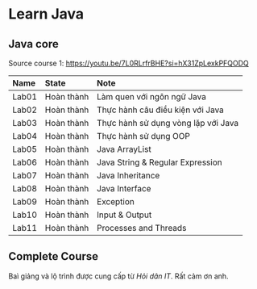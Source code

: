 # Learn Java

## Java core
Source course 1: https://youtu.be/7L0RLrfrBHE?si=hX31ZpLexkPFQODQ

| Name | State | Note |
| :--- | :--- | :--- |
| Lab01 | Hoàn thành      | Làm quen với ngôn ngữ Java          |
| Lab02 | Hoàn thành      | Thực hành câu điều kiện với Java    |
| Lab03 | Hoàn thành      | Thực hành sử dụng vòng lặp với Java |
| Lab04 | Hoàn thành      | Thực hành sử dụng OOP               |
| Lab05 | Hoàn thành      | Java ArrayList                      |
| Lab06 | Hoàn thành      | Java String & Regular Expression    |
| Lab07 | Hoàn thành      | Java Inheritance                    |
| Lab08 | Hoàn thành      | Java Interface                      |
| Lab09 | Hoàn thành      | Exception                           |
| Lab10 | Hoàn thành      | Input & Output                      |
| Lab11 | Hoàn thành      | Processes and Threads               |

## Complete Course
Baì giảng và lộ trình được cung cấp từ *Hỏi dân IT*. Rất cảm ơn anh.
